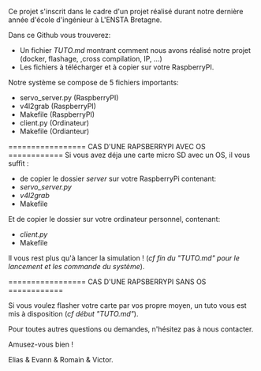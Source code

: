 Ce projet s'inscrit dans le cadre d'un projet réalisé durant notre dernière année d'école d'ingénieur à L'ENSTA Bretagne.

Dans ce Github vous trouverez:
* Un fichier _TUTO.md_ montrant comment nous avons réalisé notre projet (docker, flashage, ,cross compilation, IP, ...)
* Les fichiers à télécharger et à copier sur votre RaspberryPI.

Notre système se compose de 5 fichiers importants:
* servo_server.py (RaspberryPI)
* v4l2grab        (RaspberryPI)
* Makefile        (RaspberryPI)
* client.py       (Ordinateur)
* Makefile        (Ordianteur)

================= CAS D'UNE RAPSBERRYPI AVEC OS ============
Si vous avez déja une carte micro SD avec un OS, il vous suffit :
* de copier le dossier _server_ sur votre RaspberryPi contenant:
* _servo_server.py_
* _v4l2grab_
* Makefile

Et de copier le dossier  sur votre ordinateur personnel, contenant:
* _client.py_
* Makefile

Il vous rest plus qu'à lancer la simulation !
(*cf fin du "TUTO.md" pour le lancement et les commande du système*).


================= CAS D'UNE RAPSBERRYPI SANS OS ============

Si vous voulez flasher votre carte par vos propre moyen, un tuto vous est mis à disposition (*cf début "TUTO.md"*).


Pour toutes autres questions ou demandes, n'hésitez pas à nous contacter.

Amusez-vous bien !

Elias & Evann & Romain & Victor.
